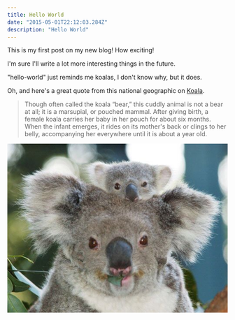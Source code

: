 ```yaml
---
title: Hello World
date: "2015-05-01T22:12:03.284Z"
description: "Hello World"
---
```


This is my first post on my new blog! How exciting!

I'm sure I'll write a lot more interesting things in the future.

"hello-world" just reminds me koalas, I don't know why, but it does. 


Oh, and here's a great quote from this national geographic on
[Koala](https://www.nationalgeographic.com/animals/mammals/k/koala/).

>Though often called the koala “bear,” this cuddly animal is not a bear at all; it is a marsupial, or pouched mammal. After giving birth, a female koala carries her baby in her pouch for about six months. When the infant emerges, it rides on its mother's back or clings to her belly, accompanying her everywhere until it is about a year old.

![Chinese Salty Egg](./koala.jpg)
